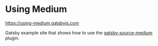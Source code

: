 # Using Medium

https://using-medium.gatsbyjs.com

Gatsby example site that shows how to use the
[gatsby-source-medium](https://github.com/gatsbyjs/gatsby/tree/master/packages/gatsby-source-medium)
plugin.
